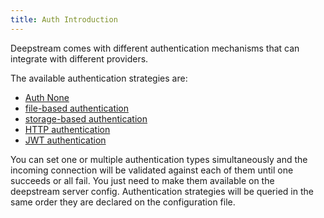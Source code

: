 ```yaml
---
title: Auth Introduction
---
```


Deepstream comes with different authentication mechanisms that can integrate with different providers.

The available authentication strategies are:

- [Auth None](10-none.md)
- [file-based authentication](20-file.mdx)
- [storage-based authentication](21-storage.mdx)
- [HTTP authentication](30-http-webhook.mdx)
- [JWT authentication](40-jwt-auth.md)


You can set one or multiple authentication types simultaneously and the incoming connection will be validated against each of them until one succeeds or all fail. You just need to make them available on the deepstream server config. Authentication strategies will be queried in the same order they are declared on the configuration file.
